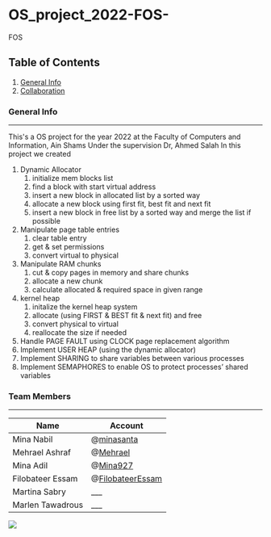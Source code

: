 # OS_project_2022-FOS-
FOS

## Table of Contents
1. [General Info](#general-info)
2. [Collaboration](#collaboration)

### General Info
***
This's a OS project for the year 2022 at the Faculty of Computers and Information, Ain Shams
Under the supervision Dr, Ahmed Salah
In this project we created 
1. Dynamic Allocator
    1. initialize mem blocks list
    2. find a block with start virtual address
    3. insert a new block in allocated list by a sorted way
    4. allocate a new block using first fit, best fit and next fit 
    5. insert a new block in free list by a sorted way and merge the list if possible
2. Manipulate page table entries
    1. clear table entry
    2. get & set permissions
    3. convert virtual to physical
3. Manipulate RAM chunks
    1. cut & copy pages in memory and share chunks 
    2. allocate a new chunk
    3. calculate allocated & required space in given range
4. kernel heap 
    1. initalize the kernel heap system
    2. allocate (using FIRST & BEST fit & next fit) and free 
    3. convert physical to virtual
    4. reallocate the size if needed
5. Handle PAGE FAULT using CLOCK page replacement algorithm
6. Implement USER HEAP (using the dynamic allocator) 
7. Implement SHARING to share variables between various processes
8. Implement SEMAPHORES to enable OS to protect processes’ shared variables


### Team Members
***
| Name  | Account |
| ----- | ------- |
| Mina Nabil  | @<a href="https://github.com/minasanta/" target="_blank">minasanta</a> |
| Mehrael Ashraf  | @<a href="https://github.com/Mehrael/" Mina927="_blank">Mehrael</a> |
| Mina Adil  | @<a href="https://github.com/minasanta/" Mina927="_blank">Mina927</a> |
| Filobateer Essam  | @<a href="https://github.com/FilobateerEssam/" target="_blank">FilobateerEssam</a> |
| Martina Sabry  | ___ |
| Marlen Tawadrous  | ___ |
<a href="https://github.com/minasanta/">
  <img src="https://contrib.rocks/image?repo=minasanta/mango_android_app" />
</a> 
